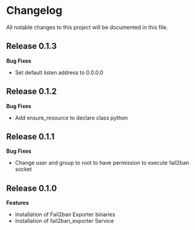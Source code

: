 # Changelog

All notable changes to this project will be documented in this file.

## Release 0.1.3

**Bug Fixes**

- Set default listen address to 0.0.0.0

## Release 0.1.2

**Bug Fixes**

- Add ensure_resource to declare class python

## Release 0.1.1

**Bug Fixes**

- Change user and group to root to have permission to execute fail2ban socket

## Release 0.1.0

**Features**

- Installation of Fail2ban Exporter binaries
- Installation of fail2ban_exporter Service
